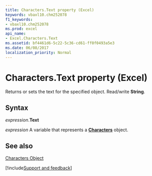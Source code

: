 ```yaml
---
title: Characters.Text property (Excel)
keywords: vbaxl10.chm252078
f1_keywords:
- vbaxl10.chm252078
ms.prod: excel
api_name:
- Excel.Characters.Text
ms.assetid: bf4461d6-5c22-5c36-cd61-ff0f0493a5e3
ms.date: 06/08/2017
localization_priority: Normal
---
```



# Characters.Text property (Excel)

Returns or sets the text for the specified object. Read/write  **String**.


## Syntax

_expression_.**Text**

_expression_ A variable that represents a **[Characters](Excel.Characters.md)** object.


## See also


[Characters Object](Excel.Characters.md)

[!include[Support and feedback](~/includes/feedback-boilerplate.md)]